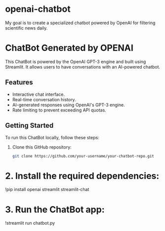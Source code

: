 # openai-chatbot
My goal is to create a specialized chatbot powered by OpenAI for filtering scientific news daily.

# ChatBot Generated by OPENAI

This ChatBot is powered by the OpenAI GPT-3 engine and built using Streamlit. It allows users to have conversations with an AI-powered chatbot.

## Features

- Interactive chat interface.
- Real-time conversation history.
- AI-generated responses using OpenAI's GPT-3 engine.
- Rate limiting to prevent exceeding API quotas.

## Getting Started

To run this ChatBot locally, follow these steps:

1. Clone this GitHub repository:

   ```bash
   git clone https://github.com/your-username/your-chatbot-repo.git
# 2. Install the required dependencies:
!pip install openai streamlit streamlit-chat

# 3. Run the ChatBot app:
!streamlit run chatbot.py


